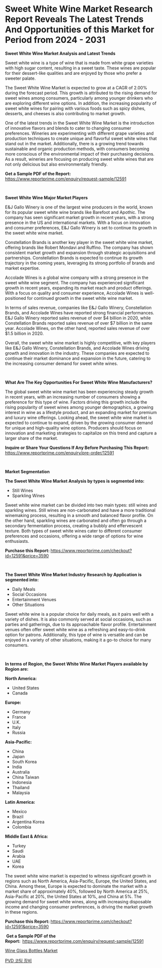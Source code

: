 <p><h1>Sweet White Wine Market Research Report Reveals The Latest Trends And Opportunities of this Market for Period from 2024 - 2031</h1></p><p><strong>Sweet White Wine Market Analysis and Latest Trends</strong></p>
<p><p>Sweet white wine is a type of wine that is made from white grape varieties with high sugar content, resulting in a sweet taste. These wines are popular for their dessert-like qualities and are enjoyed by those who prefer a sweeter palate.</p><p>The Sweet White Wine Market is expected to grow at a CAGR of 2.00% during the forecast period. This growth is attributed to the rising demand for sweet wines among consumers, particularly among younger drinkers who are exploring different wine options. In addition, the increasing popularity of sweet white wines for pairing with various foods such as spicy dishes, desserts, and cheeses is also contributing to market growth.</p><p>One of the latest trends in the Sweet White Wine Market is the introduction of innovative flavors and blends to cater to changing consumer preferences. Wineries are experimenting with different grape varieties and production techniques to create unique and flavorful sweet white wines that stand out in the market. Additionally, there is a growing trend towards sustainable and organic production methods, with consumers becoming more conscious of the environmental impact of their purchasing decisions. As a result, wineries are focusing on producing sweet white wines that are not only delicious but also environmentally friendly.</p></p>
<p><strong>Get a Sample PDF of the Report:&nbsp;</strong> <a href="https://www.reportprime.com/enquiry/request-sample/12591">https://www.reportprime.com/enquiry/request-sample/12591</a></p>
<p>&nbsp;</p>
<p><strong>Sweet White Wine Major Market Players</strong></p>
<p><p>E&J Gallo Winery is one of the largest wine producers in the world, known for its popular sweet white wine brands like Barefoot and Apothic. The company has seen significant market growth in recent years, with a strong presence in the US and international markets. With a focus on innovation and consumer preferences, E&J Gallo Winery is set to continue its growth in the sweet white wine market.</p><p>Constellation Brands is another key player in the sweet white wine market, offering brands like Robert Mondavi and Ruffino. The company has shown consistent market growth and expansion through strategic acquisitions and partnerships. Constellation Brands is expected to continue its growth trajectory in the coming years, leveraging its strong portfolio of brands and market expertise.</p><p>Accolade Wines is a global wine company with a strong presence in the sweet white wine segment. The company has experienced significant growth in recent years, expanding its market reach and product offerings. With a focus on quality and consumer experience, Accolade Wines is well-positioned for continued growth in the sweet white wine market.</p><p>In terms of sales revenue, companies like E&J Gallo Winery, Constellation Brands, and Accolade Wines have reported strong financial performances. E&J Gallo Winery reported sales revenue of over $4 billion in 2020, while Constellation Brands reported sales revenue of over $7 billion in the same year. Accolade Wines, on the other hand, reported sales revenue of over $1.5 billion in 2020.</p><p>Overall, the sweet white wine market is highly competitive, with key players like E&J Gallo Winery, Constellation Brands, and Accolade Wines driving growth and innovation in the industry. These companies are expected to continue their market dominance and expansion in the future, catering to the increasing consumer demand for sweet white wines.</p></p>
<p>&nbsp;</p>
<p><strong>What Are The Key Opportunities For Sweet White Wine Manufacturers?</strong></p>
<p><p>The global sweet white wine market has been experiencing steady growth in recent years, with an increasing number of consumers showing a preference for this type of wine. Factors driving this growth include the rising popularity of sweet wines among younger demographics, a growing interest in wine as a lifestyle product, and an expanding market for premium and luxury wine offerings. Looking ahead, the sweet white wine market is expected to continue to expand, driven by the growing consumer demand for unique and high-quality wine options. Producers should focus on innovation and marketing strategies to capitalize on this trend and capture a larger share of the market.</p></p>
<p><strong>Inquire or Share Your Questions If Any Before Purchasing This Report:</strong> <a href="https://www.reportprime.com/enquiry/pre-order/12591">https://www.reportprime.com/enquiry/pre-order/12591</a></p>
<p>&nbsp;</p>
<p><strong>Market Segmentation</strong></p>
<p><strong>The Sweet White Wine Market Analysis by types is segmented into:</strong></p>
<p><ul><li>Still Wines</li><li>Sparkling Wines</li></ul></p>
<p><p>Sweet white wine market can be divided into two main types: still wines and sparkling wines. Still wines are non-carbonated and have a more traditional winemaking process, resulting in a smooth and balanced flavor profile. On the other hand, sparkling wines are carbonated and often go through a secondary fermentation process, creating a bubbly and effervescent texture. Both types of sweet white wines cater to different consumer preferences and occasions, offering a wide range of options for wine enthusiasts.</p></p>
<p><strong>Purchase this Report:&nbsp;</strong><a href="https://www.reportprime.com/checkout?id=12591&price=3590">https://www.reportprime.com/checkout?id=12591&price=3590</a></p>
<p>&nbsp;</p>
<p><strong>The Sweet White Wine Market Industry Research by Application is segmented into:</strong></p>
<p><ul><li>Daily Meals</li><li>Social Occasions</li><li>Entertainment Venues</li><li>Other Situations</li></ul></p>
<p><p>Sweet white wine is a popular choice for daily meals, as it pairs well with a variety of dishes. It is also commonly served at social occasions, such as parties and gatherings, due to its approachable flavor profile. Entertainment venues often offer sweet white wine as a refreshing and easy-to-drink option for patrons. Additionally, this type of wine is versatile and can be enjoyed in a variety of other situations, making it a go-to choice for many consumers.</p></p>
<p>&nbsp;</p>
<p><strong>In terms of Region, the Sweet White Wine Market Players available by Region are:</strong></p>
<p>
    <p> <strong> North America: </strong>
        <ul>
            <li>United States</li>
            <li>Canada</li>
        </ul>
        </p> 
    <p> <strong> Europe: </strong>
        <ul>
            <li>Germany</li>
            <li>France</li>
            <li>U.K.</li>
            <li>Italy</li>
            <li>Russia</li>
        </ul>
        </p> 
    <p> <strong> Asia-Pacific: </strong>
        <ul>
            <li>China</li>
            <li>Japan</li>
            <li>South Korea</li>
            <li>India</li>
            <li>Australia</li>
            <li>China Taiwan</li>
            <li>Indonesia</li>
            <li>Thailand</li>
            <li>Malaysia</li>
        </ul>
        </p> 
    <p> <strong> Latin America: </strong>
        <ul>
            <li>Mexico</li>
            <li>Brazil</li>
            <li>Argentina Korea</li>
            <li>Colombia</li>
        </ul>
        </p> 
    <p> <strong> Middle East & Africa: </strong>
        <ul>
            <li>Turkey</li>
            <li>Saudi</li>
            <li>Arabia</li>
            <li>UAE</li>
            <li>Korea</li>
        </ul>
    </p>
    </p>
<p><p>The sweet white wine market is expected to witness significant growth in regions such as North America, Asia-Pacific, Europe, the United States, and China. Among these, Europe is expected to dominate the market with a market share of approximately 40%, followed by North America at 25%, Asia-Pacific at 20%, the United States at 10%, and China at 5%. The growing demand for sweet white wines, along with increasing disposable income and changing consumer preferences, is driving the market growth in these regions.</p></p>
<p><strong>Purchase this Report: </strong><a href="https://www.reportprime.com/checkout?id=12591&price=3590">https://www.reportprime.com/checkout?id=12591&price=3590</a></p>
<p>&nbsp;<strong>Get a Sample PDF of the Report:&nbsp;&nbsp;</strong><a href="https://www.reportprime.com/enquiry/request-sample/12591">https://www.reportprime.com/enquiry/request-sample/12591</a></p>
<p><strong></strong></p>
<p><p><a href="https://github.com/FassouRP/Market-Research-Report-List-4/blob/main/wine-glass-bottles-market.md">Wine Glass Bottles Market</a></p><p><a href="https://github.com/mpodehpw07370073/Market-Research-Report-List-1/blob/main/194419315949.md">PVD 코팅 장비</a></p></p>